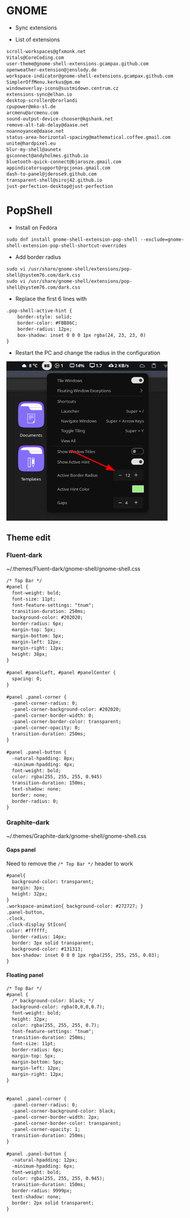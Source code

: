 # GNOME

- Sync extensions


- List of extensions

```
scroll-workspaces@gfxmonk.net          
Vitals@CoreCoding.com                                       
user-theme@gnome-shell-extensions.gcampax.github.com
openweather-extension@jenslody.de                 
workspace-indicator@gnome-shell-extensions.gcampax.github.com
SimplerOffMenu.kerkus@pm.me                         
windowoverlay-icons@sustmidown.centrum.cz
extensions-sync@elhan.io                 
desktop-scroller@brorlandi                                   
cpupower@mko-sl.de
arcmenu@arcmenu.com                                                   
sound-output-device-chooser@kgshank.net
remove-alt-tab-delay@daase.net
noannoyance@daase.net
status-area-horizontal-spacing@mathematical.coffee.gmail.com
unite@hardpixel.eu
blur-my-shell@aunetx
gsconnect@andyholmes.github.io
bluetooth-quick-connect@bjarosze.gmail.com
appindicatorsupport@rgcjonas.gmail.com
dash-to-panel@jderose9.github.com
transparent-shell@siroj42.github.io
just-perfection-desktop@just-perfection
```

# PopShell

- Install on Fedora

```shell
sudo dnf install gnome-shell-extension-pop-shell --exclude=gnome-shell-extension-pop-shell-shortcut-overrides
```

- Add border radius
```
sudo vi /usr/share/gnome-shell/extensions/pop-shell@system76.com/dark.css
sudo vi /usr/share/gnome-shell/extensions/pop-shell@system76.com/dark.css 
```

- Replace the first 6 lines with 

```
.pop-shell-active-hint {
    border-style: solid;
    border-color: #FBB86C;
    border-radius: 12px;
    box-shadow: inset 0 0 0 1px rgba(24, 23, 23, 0)
}
```

- Restart the PC and change the radius in the configuration

![picture 2](../../images/b309589d32499d2cc3bc0ed66c31ff6dc481aa8ef51d10410a2bfc61907019d1.png)  

## Theme edit

### Fluent-dark
~/.themes/Fluent-dark/gnome-shell/gnome-shell.css

```
/* Top Bar */
#panel {
  font-weight: bold;
  font-size: 11pt;
  font-feature-settings: "tnum";
  transition-duration: 250ms;
  background-color: #202020;
  border-radius: 6px;
  margin-top: 5px;
  margin-bottom: 5px;
  margin-left: 12px;
  margin-right: 12px;
  height: 38px;
}

#panel #panelLeft, #panel #panelCenter {
  spacing: 0;
}

#panel .panel-corner {
  -panel-corner-radius: 0;
  -panel-corner-background-color: #202020;
  -panel-corner-border-width: 0;
  -panel-corner-border-color: transparent;
  -panel-corner-opacity: 0;
  transition-duration: 250ms;
}

#panel .panel-button {
  -natural-hpadding: 8px;
  -minimum-hpadding: 4px;
  font-weight: bold;
  color: rgba(255, 255, 255, 0.945)
  transition-duration: 150ms;
  text-shadow: none;
  border: none;
  border-radius: 0;
}
```



### Graphite-dark

~/.themes/Graphite-dark/gnome-shell/gnome-shell.css

#### Gaps panel

Need to remove the `/* Top Bar */` header to work

```
#panel{
  background-color: transparent;
  margin: 3px;
  height: 32px;
}
.workspace-animation{ background-color: #272727; }
.panel-button,
.clock,
.clock-display StIcon{
color: #ffffff;
  border-radius: 14px;
  border: 3px solid transparent;
  background-color: #131313;
  box-shadow: inset 0 0 0 1px rgba(255, 255, 255, 0.03);
}
```


#### Floating panel
```
/* Top Bar */
#panel {
  /* background-color: black; */
  background-color: rgba(0,0,0,0.7);
  font-weight: bold;
  height: 32px;
  color: rgba(255, 255, 255, 0.7);
  font-feature-settings: "tnum";
  transition-duration: 250ms;
  font-size: 11pt;
  border-radius: 6px;
  margin-top: 5px;
  margin-bottom: 5px;
  margin-left: 12px;
  margin-right: 12px;
}


#panel .panel-corner {
  -panel-corner-radius: 0;
  -panel-corner-background-color: black;
  -panel-corner-border-width: 2px;
  -panel-corner-border-color: transparent;
  -panel-corner-opacity: 1;
  transition-duration: 250ms;
}

#panel .panel-button {
  -natural-hpadding: 12px;
  -minimum-hpadding: 6px;
  font-weight: bold;
  color: rgba(255, 255, 255, 0.945);
  transition-duration: 150ms;
  border-radius: 9999px;
  text-shadow: none;
  border: 2px solid transparent;
}
```